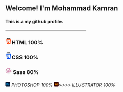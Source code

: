 <img width="80px" height="auto" src="https://avatars.githubusercontent.com/u/87272038?v=4" alt="">
<h2 align="left">Welcome! I'm Mohammad Kamran</h2>
<h4>This is a my github profile.</h4>
<hr width="50%">
<h3><img width="20px" height="auto" src="./assets/images/html-5.png" alt="">HTML 100%</h3>
<h3><img width="20px" height="auto" src="./assets/images/css-3.png" alt="">CSS 100%</h3>
<h3><img width="20px" height="auto" src="./assets/images/sass.png" alt=""> Sass 80%</h3>
<h6><img width="15px" height="auto" src="./assets/images/photoshop.png" alt=""> PHOTOSHOP 100% <img width="15px" height="auto" src="./assets/images/illustrator.png" alt="" >>>>> ILLUSTRATOR 100%</h6>


    
